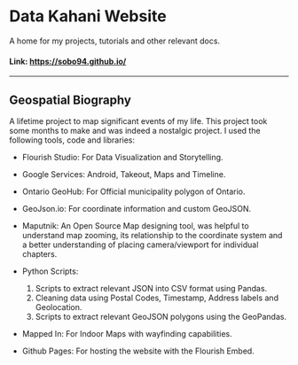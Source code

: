 # Data Kahani Website
A home for my projects, tutorials and other relevant docs.
#### Link: https://sobo94.github.io/

----
## Geospatial Biography
A lifetime project to map significant events of my life. This project took some months to make and was indeed a nostalgic project.
I used the following tools, code and libraries:

- Flourish Studio: For Data Visualization and Storytelling.
- Google Services: Android, Takeout, Maps and Timeline. 
- Ontario GeoHub:  For Official municipality polygon of Ontario.
- GeoJson.io:  For coordinate information and custom GeoJSON.
- Maputnik: An Open Source Map designing tool, was helpful to understand map zooming, its relationship
  to the coordinate system and a better understanding of placing camera/viewport for individual chapters.  
- Python Scripts: 
	1) Scripts to extract relevant JSON into CSV format using Pandas. 
	2) Cleaning data using Postal Codes, Timestamp, Address labels and Geolocation. 
	3) Scripts to extract relevant GeoJSON polygons using the GeoPandas.    

- Mapped In: For Indoor Maps with wayfinding capabilities.
- Github Pages: For hosting the website with the Flourish Embed.

